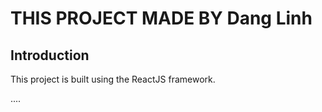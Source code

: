 # THIS PROJECT MADE BY Dang Linh

## Introduction

This project is built using the ReactJS framework.

....